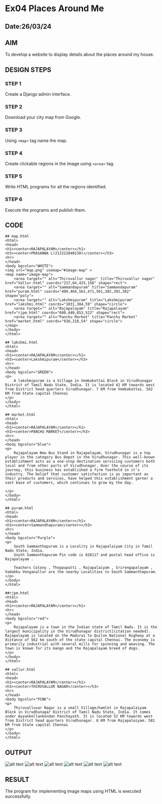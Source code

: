 # Ex04 Places Around Me
## Date:26/03/24

## AIM
To develop a website to display details about the places around my house.

## DESIGN STEPS

### STEP 1
Create a Django admin interface.

### STEP 2
Download your city map from Google.

### STEP 3
Using ```<map>``` tag name the map.

### STEP 4
Create clickable regions in the image using ```<area>``` tag.

### STEP 5
Write HTML programs for all the regions identified.

### STEP 6
Execute the programs and publish them.

## CODE
```
## map.html
<html>
<head>
<h1><center>RAJAPALAYAM</center></h1>
<h3><center>PRASANNA L(212221040130)</center></h3>
<hr>
</head>
<body bgcolor="WHITE">
<img src="map.png" usemap="#image-map" >
<map name="image-map">
    <area target="" alt="Thiruvallur nagar" title="Thiruvallur nagar" href="Vallur.html" coords="217,64,433,158" shape="rect">
    <area target="" alt="Sammandapuram" title="Sammandapuram" href="puram.html" coords="409,464,561,471,561,382,392,382" shape="poly">
    <area target="" alt="Lakshmipuram" title="Lakshmipuram" href="lakshmi.html" coords="1031,384,59" shape="circle">
    <area target="" alt="Rajapalayam" title="Rajapalayam" href="rjpm.html" coords="680,440,853,522" shape="rect">
    <area target="" alt="Panchu Market" title="Panchu Market" href="market.html" coords="910,218,54" shape="circle">
</map>
</body>
</html>

## lakshmi.html
<html>
<head>
<h1><center>RAJAPALAYAM</center></h1>
<h3><center>Lakshmipuram</center></h3>
<hr>
</head>
<body bgcolor="GREEN">
<p>
    A lakshmipuram is a Village in Vembakottai Block in Virudhunagar District of Tamil Nadu State, India. It is located 42 KM towards west from District head quarters Virudhunagar. 7 KM from Vembakottai. 582 KM from State capital Chennai
</p>
</body>
</html>

## market.html
<html>
<head>
<h1><center>RAJAPALAYAM</center></h1>
<h3><center>PANCHU MARKET</center></h3>
<hr>
</head>
<body bgcolor="blue">
<p>
    Rajapalayam New Bus Stand in Rajapalayam, Virudhunagar is a top player in the category Bus Depot in the Virudhunagar. This well-known establishment acts as a one-stop destination servicing customers both local and from other parts of Virudhunagar. Over the course of its journey, this business has established a firm foothold in it's industry. The belief that customer satisfaction is as important as their products and services, have helped this establishment garner a vast base of customers, which continues to grow by the day.

</p>
</body>
</html>

## puram.html
<html>
<head>
<h1><center>RAJAPALAYAM</center></h1>
<h3><center>Sammandhapuram</center></h3>
<hr>
</head>
<body bgcolor="Purple">
<p>
    South Sammanthapuram is a Locality in Rajapalaiyam City in Tamil Nadu State, India.
    South Sammanthapuram Pin code is 626117 and postal head office is Rajapalayam .
    
    Teachers Colony , Thoppupatti , Rajapalaiyam , Srirengapalayam , Vadakku Venganallur are the nearby Localities to South Sammanthapuram.</p>
</body>
</html>

##rjpm.html
<html>
<head>
<h1><center>RAJAPALAYAM</center></h1>
<hr>
</head>
<body bgcolor="red">
<p>
    Rajapalayam is a town in the Indian state of Tamil Nadu. It is the largest municipality in the Virudhunagar district[citation needed]. Rajapalayam is located on the Madurai to Quilon National Highway at a distance of 562 km south of the state capital Chennai. The economy is primarily industrial with several mills for spinning and weaving. The town is known for its mango and the Rajapalayam breed of dogs.
</p>
</body>
</html>

## vallur.html
<html>
<head>
<h1><center>RAJAPALAYAM</center></h1>
<h3><center>THIRUVALLUR NAGAR</center></h3>
<hr>
</head>
<body bgcolor="PINK">
<p>
    Thiruvalluvar Nagar is a small Village/hamlet in Rajapalaiyam Block in Virudhunagar District of Tamil Nadu State, India. It comes under Ayyankollankondan Panchayath. It is located 52 KM towards west from District head quarters Virudhunagar. 8 KM from Rajapalaiyam. 581 KM from State capital Chennai
</p>
</body>
</html>

```


## OUTPUT
![alt text](<Screenshot 2024-03-26 213905.png>)
![alt text](<Screenshot (93).png>)
![alt text](<Screenshot (94).png>)
![alt text](<Screenshot (95).png>)
![alt text](<Screenshot (96).png>)
![alt text](<Screenshot (97).png>)

## RESULT
The program for implementing image maps using HTML is executed successfully.
